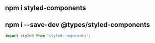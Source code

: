 ## npm i styled-components

## npm i --save-dev @types/styled-components

```js
import styled from "styled-components";
```
